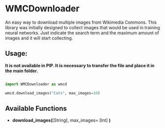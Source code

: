 # WMCDownloader
An easy way to download multiple images from Wikimedia Commons.
This library was initially designed to collect images that would be used in training neural networks.
Just indicate the search term and the maximum amount of images and it will start collecting.

## Usage:
**It is not available in PIP. It is necessary to transfer the file and place it in the main folder.**

```python

import WMCDownloader as wmcd

wmcd.download_images("Cats", max_images=10)

```

## Available Functions

+ **download_images(**[String], max_images= [Int] **)**

